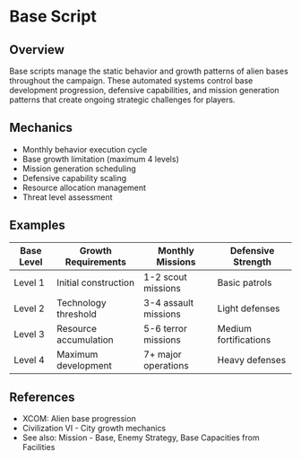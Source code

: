 # Base Script

## Overview
Base scripts manage the static behavior and growth patterns of alien bases throughout the campaign. These automated systems control base development progression, defensive capabilities, and mission generation patterns that create ongoing strategic challenges for players.

## Mechanics
- Monthly behavior execution cycle
- Base growth limitation (maximum 4 levels)
- Mission generation scheduling
- Defensive capability scaling
- Resource allocation management
- Threat level assessment

## Examples
| Base Level | Growth Requirements | Monthly Missions | Defensive Strength |
|------------|---------------------|------------------|-------------------|
| Level 1 | Initial construction | 1-2 scout missions | Basic patrols |
| Level 2 | Technology threshold | 3-4 assault missions | Light defenses |
| Level 3 | Resource accumulation | 5-6 terror missions | Medium fortifications |
| Level 4 | Maximum development | 7+ major operations | Heavy defenses |

## References
- XCOM: Alien base progression
- Civilization VI - City growth mechanics
- See also: Mission - Base, Enemy Strategy, Base Capacities from Facilities